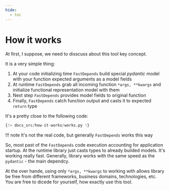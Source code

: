 ```yaml
---
hide:
  - toc
---
```


# How it works

At first, I suppose, we need to disscuss about this tool key concept.

It is a very simple thing:

1. At your code initializing time `FastDepends` build special *pydantic* model with your function expected arguments as a model fields
2. At runtime `FastDepends` grab all incoming function `*args, **kwargs` and initialize functional representation model with them
3. Next step `FastDepends` provides model fields to original function
4. Finally, `FastDepends` catch function output and casts it to expected `return` type

It's a pretty close to the following code:

```python linenums="1"
{!> docs_src/how-it-works/works.py !}
```

!!! note
    It's not the real code, but generally `FastDepends` works this way

So, most past of the `FastDepends` code execution accounting for application startup.
At the runtime library just casts types to already builded models. It's working really fast.
Generally, library works with the same speed as the `pydantic` - the main dependcy.

At the over hande, using only `*args, **kwargs` to working with allows library be free
from different frameworks, business domains, technologies, etc. You are free to dicede for
yourself, how exactly use this tool.
